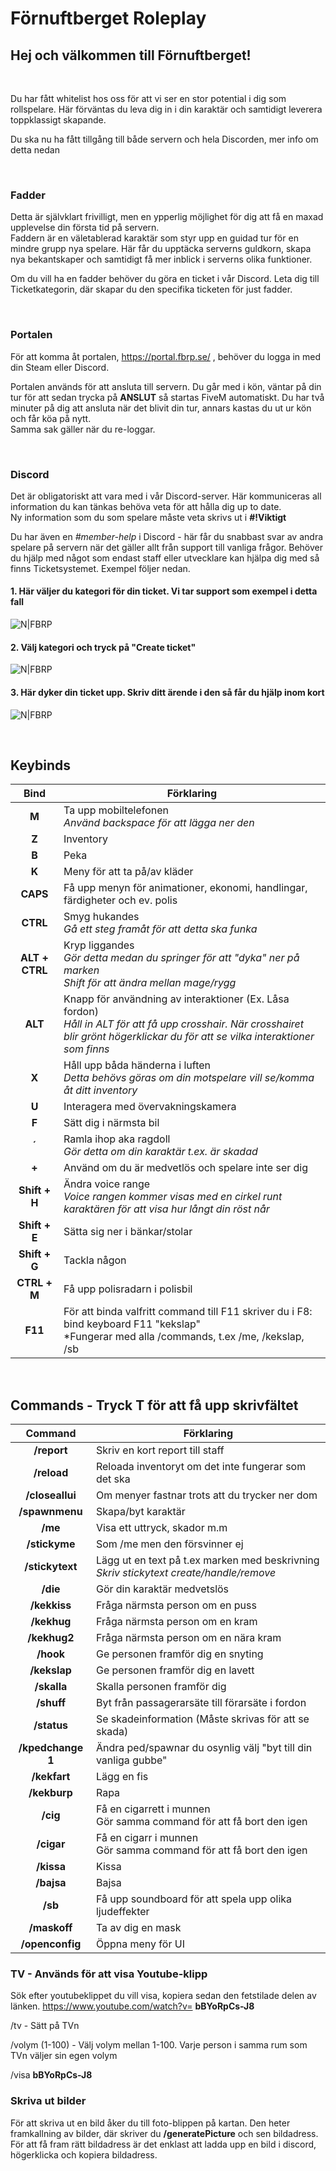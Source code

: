 # Förnuftberget Roleplay
## Hej och välkommen till Förnuftberget!       
&nbsp;

Du har fått whitelist hos oss för att vi ser en stor potential i dig som rollspelare. Här förväntas du leva dig 
in i din karaktär och samtidigt leverera toppklassigt skapande. 
 

Du ska nu ha fått tillgång till både servern och hela Discorden, mer info om detta nedan 

&nbsp;
 
### Fadder
Detta är självklart frivilligt, men en ypperlig möjlighet för dig att få en maxad upplevelse din första tid på 
servern.   
Faddern är en väletablerad karaktär som styr upp en guidad tur för en mindre grupp nya spelare. Här får 
du upptäcka serverns guldkorn, skapa nya bekantskaper och samtidigt få mer inblick i serverns olika 
funktioner. 
 

Om du vill ha en fadder behöver du göra en ticket i vår Discord. Leta dig till Ticketkategorin, där skapar 
du den specifika ticketen för just fadder. 

&nbsp;
 
### Portalen
För att komma åt portalen, https://portal.fbrp.se/ , behöver du logga in med din Steam eller Discord. 
 

Portalen används för att ansluta till servern. Du går med i kön, väntar på din tur för att sedan trycka på 
**ANSLUT** så startas FiveM automatiskt. Du har två minuter på dig att ansluta när det blivit din tur, 
annars kastas du ut ur kön och får köa på nytt.  
Samma sak gäller när du re-loggar. 

&nbsp;
### Discord

Det är obligatoriskt att vara med i vår Discord-server. Här kommuniceras all information du kan tänkas behöva veta för att hålla dig up to date.   
Ny information som du som spelare måste veta skrivs ut i **#!Viktigt** 
 
Du har även en *#member-help* i Discord - här får du snabbast svar av andra spelare på servern när det 
gäller allt från support till vanliga frågor. 
Behöver du hjälp med något som endast staff eller utvecklare kan hjälpa dig med så finns 
Ticketsystemet. Exempel följer nedan.

#### 1. Här väljer du kategori för din ticket. Vi tar support som exempel i detta fall 

![N|FBRP](https://i.imgur.com/G0Dou79.png) 

#### 2. Välj kategori och tryck på "Create ticket"

![N|FBRP](https://i.imgur.com/I63zEkh.png) 

#### 3. Här dyker din ticket upp. Skriv ditt ärende i den så får du hjälp inom kort

![N|FBRP](https://i.imgur.com/fPRGaOh.png) 

 &nbsp;
 
 ## Keybinds

| Bind | Förklaring | 
| :----------: | -------------- |
| **M** | Ta upp mobiltelefonen<br />*Använd backspace för att lägga ner den* |
| **Z** | Inventory |
| **B** | Peka |
| **K** | Meny för att ta på/av kläder |
| **CAPS** | Få upp menyn för animationer, ekonomi, handlingar, färdigheter och ev. polis |
| **CTRL** | Smyg hukandes<br />*Gå ett steg framåt för att detta ska funka* |
| **ALT + CTRL** | Kryp liggandes<br />*Gör detta medan du springer för att "dyka" ner på marken*<br />*Shift för att ändra mellan mage/rygg* |
| **ALT** | Knapp för användning av interaktioner (Ex. Låsa fordon)<br />*Håll in ALT för att få upp crosshair. När crosshairet blir grönt högerklickar du för att se vilka interaktioner som finns* |
| **X** | Håll upp båda händerna i luften<br />*Detta behövs göras om din motspelare vill se/komma åt ditt inventory* |
| **U**| Interagera med övervakningskamera |
| **F** | Sätt dig i närmsta bil |
| **´** | Ramla ihop aka ragdoll<br />*Gör detta om din karaktär t.ex. är skadad* |
| **+** | Använd om du är medvetlös och spelare inte ser dig |
| **Shift + H** | Ändra voice range <br />*Voice rangen kommer visas med en cirkel runt karaktären för att visa hur långt din röst når* 
| **Shift + E** | Sätta sig ner i bänkar/stolar |
| **Shift + G** | Tackla någon |
| **CTRL + M** | Få upp polisradarn i polisbil |
| **F11** | För att binda valfritt command till F11 skriver du i F8: bind keyboard F11 "kekslap" <br />*Fungerar med alla /commands, t.ex /me, /kekslap, /sb

&nbsp;

## Commands - Tryck T för att få upp skrivfältet

| Command | Förklaring |
| :----------: | -------------- |
| **/report** | Skriv en kort report till staff |
| **/reload** | Reloada inventoryt om det inte fungerar som det ska |
| **/closeallui** | Om menyer fastnar trots att du trycker ner dom |
| **/spawnmenu** | Skapa/byt karaktär |
| **/me** | Visa ett uttryck, skador m.m |
| **/stickyme** | Som /me men den försvinner ej |
| **/stickytext** | Lägg ut en text på t.ex marken med beskrivning<br />*Skriv stickytext create/handle/remove* |
| **/die** | Gör din karaktär medvetslös | 
| **/kekkiss** | Fråga närmsta person om en puss | 
| **/kekhug** | Fråga närmsta person om en kram | 
| **/kekhug2** | Fråga närmsta person om en nära kram | 
| **/hook** | Ge personen framför dig en snyting |
| **/kekslap** | Ge personen framför dig en lavett |
| **/skalla** | Skalla personen framför dig | 
| **/shuff** | Byt från passagerarsäte till förarsäte i fordon |
| **/status** | Se skadeinformation (Måste skrivas för att se skada) |
| **/kpedchange 1** | Ändra ped/spawnar du osynlig välj "byt till din vanliga gubbe"|
| **/kekfart** | Lägg en fis |
| **/kekburp** | Rapa | 
| **/cig** | Få en cigarrett i munnen<br />Gör samma command för att få bort den igen |
| **/cigar** | Få en cigarr i munnen<br />Gör samma command för att få bort den igen |
| **/kissa** | Kissa |
| **/bajsa** |  Bajsa |
| **/sb** | Få upp soundboard för att spela upp olika ljudeffekter
| **/maskoff** | Ta av dig en mask
| **/openconfig** | Öppna meny för UI

### TV - Används för att visa Youtube-klipp
Sök efter youtubeklippet du vill visa, kopiera sedan den fetstilade delen av länken. 
https://www.youtube.com/watch?v= **bBYoRpCs-J8** 

/tv - Sätt på TVn 

/volym (1-100) - Välj volym mellan 1-100. 
Varje person i samma rum som TVn väljer sin egen volym 

/visa **bBYoRpCs-J8**

### Skriva ut bilder
För att skriva ut en bild åker du till foto-blippen på kartan. Den heter framkallning av bilder, där skriver du **/generatePicture** och sen bildadress. 
För att få fram rätt bildadress är det enklast att ladda upp en bild i discord, högerklicka och kopiera bildadress.


